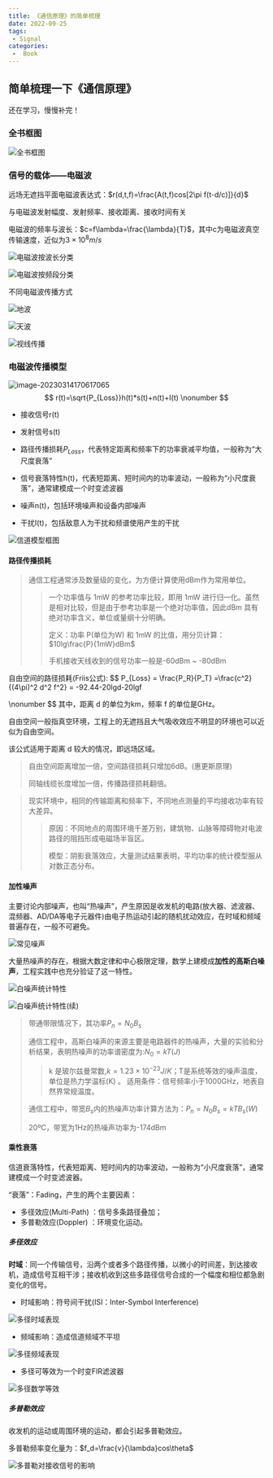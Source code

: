 ```yaml
---
title: 《通信原理》的简单梳理
date: 2022-09-25
tags:
 - Signal
categories:
 -  Book
---
```


## 简单梳理一下《通信原理》

还在学习，慢慢补完！

### 全书框图

![全书框图](https://imagebed.krins.cloud/api/image/HN0LD266.png)

### 信号的载体——电磁波

远场无遮挡平面电磁波表达式：$r(d,t,f)=\frac{A(t,f)cos[2\pi f(t-d/c)]}{d}$

与电磁波发射幅度、发射频率、接收距离、接收时间有关

电磁波的频率与波长：$c=f\lambda=\frac{\lambda}{T}$，其中c为电磁波真空传输速度，近似为$3\times 10^8m/s$

 ![电磁波按波长分类](https://imagebed.krins.cloud/api/image/F462000F.png)

![电磁波按频段分类](https://imagebed.krins.cloud/api/image/2VX4622Z.png)

不同电磁波传播方式

![地波](https://imagebed.krins.cloud/api/image/H6Z466B6.png)

![天波](https://imagebed.krins.cloud/api/image/TFPV4HT8.png)

![视线传播](https://imagebed.krins.cloud/api/image/6ZL02R2N.png)

### 电磁波传播模型

![image-20230314170617065](https://imagebed.krins.cloud/api/image/P604ND06.png)
$$
r(t)=\sqrt{P_{Loss}}h(t)*s(t)+n(t)+I(t) \nonumber
$$
- 接收信号r(t)

- 发射信号s(t)

- 路径传播损耗$P_{Loss}$，代表特定距离和频率下的功率衰减平均值，一般称为“大尺度衰落”

- 信号衰落特性h(t)，代表短距离、短时间内的功率波动，一般称为“小尺度衰落”，通常建模成一个时变滤波器

- 噪声n(t)，包括环境噪声和设备内部噪声

+ 干扰I(t)，包括敌意人为干扰和频谱使用产生的干扰

![信道模型框图](https://imagebed.krins.cloud/api/image/6XRJB2T4.png)

#### 路径传播损耗

> 通信工程通常涉及数量级的变化，为方便计算使用dBm作为常用单位。
>
> > 一个功率值与 1mW 的参考功率比较，即用 1mW 进行归一化。虽然是相对比较，但是由于参考功率是一个绝对功率值，因此dBm 具有绝对功率含义，单位或量纲十分明确。
> >
> > 定义：功率 P(单位为W) 和 1mW 的比值，用分贝计算：$10lg\frac{P}{1mW}dBm$
> >
> > 手机接收天线收到的信号功率一般是-60dBm ~ -80dBm

自由空间的路径损耗(Friis公式):
$$
P_{Loss} = \frac{P_R}{P_T} =\frac{c^2}{(4\pi)^2 d^2 f^2} = -92.44-20lgd-20lgf

\nonumber
$$
其中，距离 d 的单位为km，频率 f 的单位是GHz。

自由空间一般指真空环境，工程上的无遮挡且大气吸收效应不明显的环境也可以近似为自由空间。

该公式适用于距离 d 较大的情况，即远场区域。

> 自由空间距离增加一倍，空间路径损耗只增加6dB。(惠更斯原理)
>
> 同轴线缆长度增加一倍，传播路径损耗翻倍。

>现实环境中，相同的传输距离和频率下，不同地点测量的平均接收功率有较大差异。
>
>> 原因：不同地点的周围环境千差万别，建筑物、山脉等障碍物对电波路径的阻挡形成电磁场半盲区。
>>
>> 模型：阴影衰落效应，大量测试结果表明，平均功率的统计模型服从对数正态分布。

#### 加性噪声

主要讨论内部噪声，也叫“热噪声”，产生原因是收发机的电路(放大器、滤波器、混频器、AD/DA等电子元器件)由电子热运动引起的随机扰动效应，在时域和频域普遍存在，一般不可避免。

![常见噪声](https://imagebed.krins.cloud/api/image/46BJ8P8P.png)

大量热噪声的存在，根据大数定律和中心极限定理，数学上建模成**加性的高斯白噪声**，工程实践中也充分验证了这一特性。

![白噪声统计特性](https://imagebed.krins.cloud/api/image/R062B0X2.png)

![白噪声统计特性(续)](https://imagebed.krins.cloud/api/image/6T8024P8.png)

>带通带限情况下，其功率$P_n=N_0B_s$
>
>通信工程中，高斯白噪声的来源主要是电路器件的热噪声，大量的实验和分析结果，表明热噪声的功率谱密度为:$N_0=kT(J)$
>> k 是玻尔兹曼常数,$k=1.23 \times 10^{-23}J/K$；T是系统等效的噪声温度，单位是热力学温标(K) 。
>> 适用条件：信号频率小于1000GHz，地表自然界常规温度。
>
>通信工程中，带宽$B_s$内的热噪声功率计算方法为：$P_n=N_0B_s=kTB_s(W)$
>
>20ºC，带宽为1Hz的热噪声功率为-174dBm

#### 乘性衰落

信道衰落特性，代表短距离、短时间内的功率波动，一般称为“小尺度衰落”，通常建模成一个时变滤波器。

“衰落”：Fading，产生的两个主要因素：

- 多径效应(Multi-Path) ：信号多条路径叠加；
- 多普勒效应(Doppler) ：环境变化运动。

##### 多径效应

**时域**：同一个传输信号，沿两个或者多个路径传播，以微小的时间差，到达接收机，造成信号互相干涉；接收机收到这些多路径信号合成的一个幅度和相位都急剧变化的信号。

- 时域影响：符号间干扰(ISI：Inter-Symbol Interference)

![多径时域表现](https://imagebed.krins.cloud/api/image/VBLX4X42.png)

- 频域影响：造成信道频域不平坦

![多径频域表现](https://imagebed.krins.cloud/api/image/LNLH6J4L.png)

- 多径可等效为一个时变FIR滤波器

![多径数学等效](https://imagebed.krins.cloud/api/image/VV26N04Z.png)

##### 多普勒效应

收发机的运动或周围环境的运动，都会引起多普勒效应。

多普勒频率变化量为：$f_d=\frac{v}{\lambda}cos\theta$

![多普勒对接收信号的影响](https://imagebed.krins.cloud/api/image/J20N0002.png)
